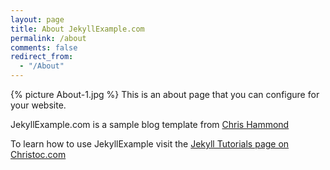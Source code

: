 ```yaml
---
layout: page
title: About JekyllExample.com
permalink: /about
comments: false
redirect_from: 
  - "/About"
---
```


{% picture About-1.jpg %}
This is an about page that you can configure for your website. 

JekyllExample.com is a sample blog template from [Chris Hammond](https://www.chrishammond.com/)

To learn how to use JekyllExample visit the [Jekyll Tutorials page on Christoc.com](https://christoc.com/Tutorials/Jekyll-Tutorials)
